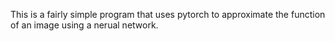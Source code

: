 This is a fairly simple program that uses pytorch to approximate the function of an image using a nerual network.
